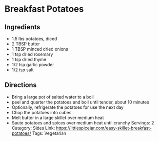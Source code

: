 # Breakfast Potatoes
## Ingredients
- 1.5 lbs potatoes, diced
- 2 TBSP butter
- 1 TBSP minced dried onions
- 1 tsp dried rosemary
- 1 tsp dried thyme
- 1/2 tsp garlic powder
- 1/2 tsp salt
## Directions
- Bring a large pot of salted water to a boil
- peel and quarter the potatoes and boil until tender, about 10 minutes
- Optionally, refrigerate the potatoes for use the next day
- Chop the potatoes into cubes
- Melt butter in a large skillet over medium heat
- Saute potatoes and spices over medium heat until crunchy
Servings: 2
Category: Sides
Link: https://littlespicejar.com/easy-skillet-breakfast-potatoes/
Tags: Vegetarian
